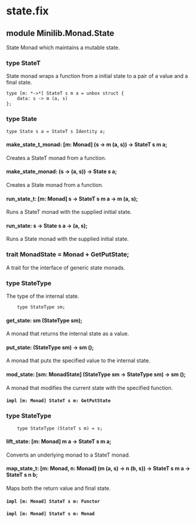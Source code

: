 # state.fix

## module Minilib.Monad.State

State Monad which maintains a mutable state.

### type StateT

State monad wraps a function from a initial state to a pair of a value and a final state.

```
type [m: *->*] StateT s m a = unbox struct {
    data: s -> m (a, s)
};
```
### type State

```
type State s a = StateT s Identity a;
```
#### make_state_t_monad: [m: Monad] (s -> m (a, s)) -> StateT s m a;

Creates a StateT monad from a function.

#### make_state_monad: (s -> (a, s)) -> State s a;

Creates a State monad from a function.

#### run_state_t: [m: Monad] s -> StateT s m a -> m (a, s);

Runs a StateT monad with the supplied initial state.

#### run_state: s -> State s a -> (a, s);

Runs a State monad with the supplied initial state.

### trait MonadState = Monad + GetPutState;

A trait for the interface of generic state monads.

### type StateType

The type of the internal state.

```
    type StateType sm;
```
#### get_state: sm (StateType sm);

A monad that returns the internal state as a value.

#### put_state: (StateType sm) -> sm ();

A monad that puts the specified value to the internal state.

#### mod_state: [sm: MonadState] (StateType sm -> StateType sm) -> sm ();

A monad that modifies the current state with the specified function.

#### `impl [m: Monad] StateT s m: GetPutState`

### type StateType

```
    type StateType (StateT s m) = s;
```
#### lift_state: [m: Monad] m a -> StateT s m a;

Converts an underlying monad to a StateT monad.

#### map_state_t: [m: Monad, n: Monad] (m (a, s) -> n (b, s)) -> StateT s m a -> StateT s n b;

Maps both the return value and final state.

#### `impl [m: Monad] StateT s m: Functor`

#### `impl [m: Monad] StateT s m: Monad`

